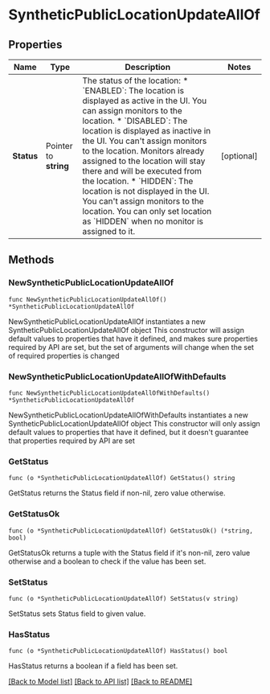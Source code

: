 # SyntheticPublicLocationUpdateAllOf

## Properties

Name | Type | Description | Notes
------------ | ------------- | ------------- | -------------
**Status** | Pointer to **string** | The status of the location:   * &#x60;ENABLED&#x60;: The location is displayed as active in the UI. You can assign monitors to the location.  * &#x60;DISABLED&#x60;: The location is displayed as inactive in the UI. You can&#39;t assign monitors to the location. Monitors already assigned to the location will stay there and will be executed from the location.  * &#x60;HIDDEN&#x60;: The location is not displayed in the UI. You can&#39;t assign monitors to the location. You can only set location as &#x60;HIDDEN&#x60; when no monitor is assigned to it. | [optional] 

## Methods

### NewSyntheticPublicLocationUpdateAllOf

`func NewSyntheticPublicLocationUpdateAllOf() *SyntheticPublicLocationUpdateAllOf`

NewSyntheticPublicLocationUpdateAllOf instantiates a new SyntheticPublicLocationUpdateAllOf object
This constructor will assign default values to properties that have it defined,
and makes sure properties required by API are set, but the set of arguments
will change when the set of required properties is changed

### NewSyntheticPublicLocationUpdateAllOfWithDefaults

`func NewSyntheticPublicLocationUpdateAllOfWithDefaults() *SyntheticPublicLocationUpdateAllOf`

NewSyntheticPublicLocationUpdateAllOfWithDefaults instantiates a new SyntheticPublicLocationUpdateAllOf object
This constructor will only assign default values to properties that have it defined,
but it doesn't guarantee that properties required by API are set

### GetStatus

`func (o *SyntheticPublicLocationUpdateAllOf) GetStatus() string`

GetStatus returns the Status field if non-nil, zero value otherwise.

### GetStatusOk

`func (o *SyntheticPublicLocationUpdateAllOf) GetStatusOk() (*string, bool)`

GetStatusOk returns a tuple with the Status field if it's non-nil, zero value otherwise
and a boolean to check if the value has been set.

### SetStatus

`func (o *SyntheticPublicLocationUpdateAllOf) SetStatus(v string)`

SetStatus sets Status field to given value.

### HasStatus

`func (o *SyntheticPublicLocationUpdateAllOf) HasStatus() bool`

HasStatus returns a boolean if a field has been set.


[[Back to Model list]](../README.md#documentation-for-models) [[Back to API list]](../README.md#documentation-for-api-endpoints) [[Back to README]](../README.md)


